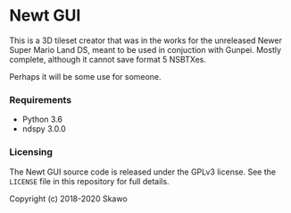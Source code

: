 # Newt GUI

This is a 3D tileset creator that was in the works for the unreleased Newer Super Mario Land DS, meant to be used in conjuction with Gunpei.
Mostly complete, although it cannot save format 5 NSBTXes.

Perhaps it will be some use for someone.

### Requirements

- Python 3.6
- ndspy 3.0.0

### Licensing

The Newt GUI source code is released under the GPLv3 license.
See the `LICENSE` file in this repository for full details.

Copyright (c) 2018-2020 Skawo
